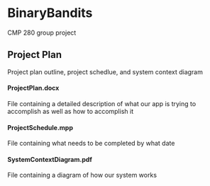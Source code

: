 # BinaryBandits
CMP 280 group project

## Project Plan
Project plan outline, project schedlue, and system context diagram

#### ProjectPlan.docx
File containing a detailed description of what our app is trying to accomplish as well as how to accomplish it

#### ProjectSchedule.mpp
File containing what needs to be completed by what date

#### SystemContextDiagram.pdf
File containing a diagram of how our system works
